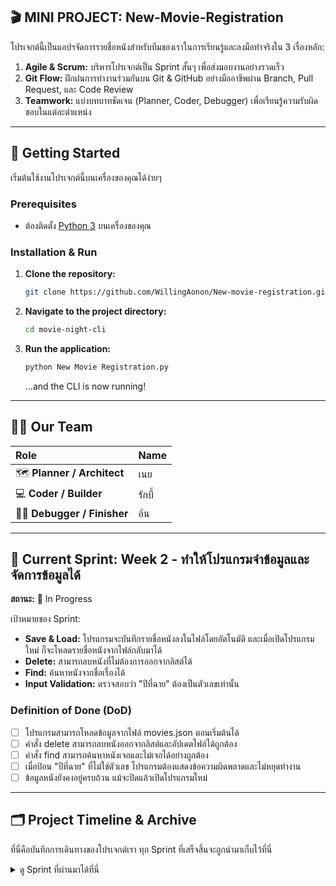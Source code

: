 ## 🎬 MINI PROJECT: New-Movie-Registration


โปรเจกต์นี้เป็นแอปฯจัดการรายชื่อหนังสำหรับทีมของเราในการเรียนรู้และลงมือทำจริงใน 3 เรื่องหลัก:
1.  **Agile & Scrum:** บริหารโปรเจกต์เป็น Sprint สั้นๆ เพื่อส่งมอบงานอย่างรวดเร็ว
2.  **Git Flow:** ฝึกฝนการทำงานร่วมกันบน Git & GitHub อย่างมืออาชีพผ่าน Branch, Pull Request, และ Code Review
3.  **Teamwork:** แบ่งบทบาทชัดเจน (Planner, Coder, Debugger) เพื่อเรียนรู้ความรับผิดชอบในแต่ละตำแหน่ง

---

## 🚀 Getting Started

เริ่มต้นใช้งานโปรเจกต์นี้บนเครื่องของคุณได้ง่ายๆ

### **Prerequisites**
-   ต้องติดตั้ง [Python 3](https://www.python.org/downloads/) บนเครื่องของคุณ

### **Installation & Run**

1.  **Clone the repository:**
    ```bash
    git clone https://github.com/WillingAonon/New-movie-registration.git
    ```
2.  **Navigate to the project directory:**
    ```bash
    cd movie-night-cli 
    ```
3.  **Run the application:**
    ```bash
    python New Movie Registration.py
    ```
    ...and the CLI is now running!

---

## 🧑‍💻 Our Team

| Role | Name |
| :--- | :--- |
| 🗺️ **Planner / Architect** | เนย |
| 💻 **Coder / Builder** | รักบี้ |
| 🕵️‍♀️ **Debugger / Finisher**| อ้น |

---

## 🎯 Current Sprint: Week 2 - ทำให้โปรแกรมจำข้อมูลและจัดการข้อมูลได้

**สถานะ:** 🚧 In Progress

เป้าหมายของ Sprint:
* **Save & Load:** โปรแกรมจะบันทึกรายชื่อหนังลงในไฟล์โดยอัตโนมัติ และเมื่อเปิดโปรแกรมใหม่ ก็จะโหลดรายชื่อหนังจากไฟล์กลับมาได้
* **Delete:** สามารถลบหนังที่ไม่ต้องการออกจากลิสต์ได้
* **Find:** ค้นหาหนังจากชื่อเรื่องได้
* **Input Validation:** ตรวจสอบว่า "ปีที่ฉาย" ต้องเป็นตัวเลขเท่านั้น

### Definition of Done (DoD)
- [ ] โปรแกรมสามารถโหลดข้อมูลจากไฟล์ movies.json ตอนเริ่มต้นได้
- [ ] คำสั่ง delete สามารถลบหนังออกจากลิสต์และอัปเดตไฟล์ได้ถูกต้อง
- [ ] คำสั่ง find สามารถค้นหาหนังเจอและไม่เจอได้อย่างถูกต้อง
- [ ] เมื่อป้อน "ปีที่ฉาย" ที่ไม่ใช่ตัวเลข โปรแกรมต้องแสดงข้อความผิดพลาดและไม่หยุดทำงาน
- [ ] ข้อมูลหนังยังคงอยู่ครบถ้วน แม้จะปิดแล้วเปิดโปรแกรมใหม่

---

## 🗂️ Project Timeline & Archive

ที่นี่คือบันทึกการเดินทางของโปรเจกต์เรา ทุก Sprint ที่เสร็จสิ้นจะถูกนำมาเก็บไว้ที่นี่

<details>
  <summary>ดู Sprint ที่ผ่านมาได้ที่นี่</summary>
    - Sprint1 --> https://colab.research.google.com/drive/1pVw00W_V8-Bh3_8rUnJChns-YXG9EFqb?usp=sharing  <br>
    - Sprint2 --> https://colab.research.google.com/drive/1dLIIZpdkclgA2_gmWdY7rh9lKxXsNTK8?usp=sharing    <br>
    - Sprint3 -->

  </details>
